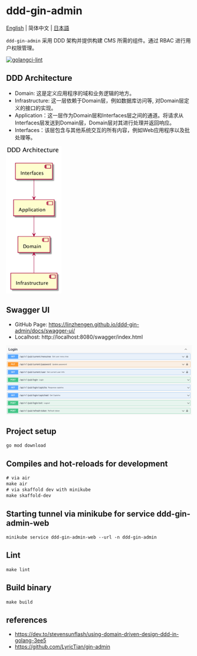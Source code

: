 # ddd-gin-admin
[English](./README.md) | 简体中文 | [日本語](./README.ja.md)

`ddd-gin-admin` 采用 DDD 架构并提供构建 CMS 所需的组件。通过 RBAC 进行用户权限管理。

[![golangci-lint](https://github.com/linzhengen/ddd-gin-admin/actions/workflows/golangci-lint.yml/badge.svg)](https://github.com/linzhengen/ddd-gin-admin/actions/workflows/golangci-lint.yml)

## DDD Architecture
+ Domain: 这是定义应用程序的域和业务逻辑的地方。
+ Infrastructure: 这一层依赖于Domain层，例如数据库访问等, 对Domain层定义的接口的实现。
+ Application：这一层作为Domain层和Interfaces层之间的通道。将请求从Interfaces层发送到Domain层，Domain层对其进行处理并返回响应。
+ Interfaces：该层包含与其他系统交互的所有内容，例如Web应用程序以及批处理等。
<div>
    <img height="400" src="docs/img/ddd_architecture.png">
</div>

## Swagger UI
- GitHub Page: https://linzhengen.github.io/ddd-gin-admin/docs/swagger-ui/
- Localhost: http://localhost:8080/swagger/index.html
<div align="center">
    <img src="docs/img/swagger.png">
</div>

## Project setup
```
go mod download
```
## Compiles and hot-reloads for development
```
# via air
make air
# via skaffold dev with minikube
make skaffold-dev
```
## Starting tunnel via minikube for service ddd-gin-admin-web
```
minikube service ddd-gin-admin-web --url -n ddd-gin-admin
```
## Lint
```
make lint
```
## Build binary
```
make build
```

## references
+ https://dev.to/stevensunflash/using-domain-driven-design-ddd-in-golang-3ee5
+ https://github.com/LyricTian/gin-admin
